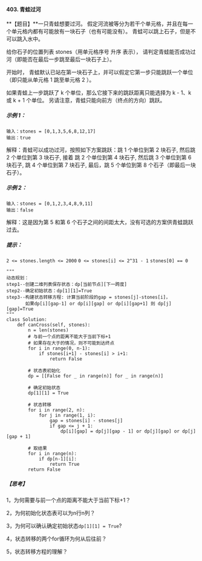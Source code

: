 #### 403. 青蛙过河

**【题目】**一只青蛙想要过河。 假定河流被等分为若干个单元格，并且在每一个单元格内都有可能放有一块石子（也有可能没有）。 青蛙可以跳上石子，但是不可以跳入水中。

给你石子的位置列表 stones（用单元格序号 升序 表示）， 请判定青蛙能否成功过河（即能否在最后一步跳至最后一块石子上）。

开始时， 青蛙默认已站在第一块石子上，并可以假定它第一步只能跳跃一个单位（即只能从单元格 1 跳至单元格 2 ）。

如果青蛙上一步跳跃了 k 个单位，那么它接下来的跳跃距离只能选择为 k - 1、k 或 k + 1 个单位。 另请注意，青蛙只能向前方（终点的方向）跳跃。

##### 示例 1：

```
输入：stones = [0,1,3,5,6,8,12,17]
输出：true
```


解释：青蛙可以成功过河，按照如下方案跳跃：跳 1 个单位到第 2 块石子, 然后跳 2 个单位到第 3 块石子, 接着 跳 2 个单位到第 4 块石子, 然后跳 3 个单位到第 6 块石子, 跳 4 个单位到第 7 块石子, 最后，跳 5 个单位到第 8 个石子（即最后一块石子）。

##### 示例 2：

```
输入：stones = [0,1,2,3,4,8,9,11]
输出：false
```


解释：这是因为第 5 和第 6 个石子之间的间距太大，没有可选的方案供青蛙跳跃过去。

##### 提示：

`2 <= stones.length <= 2000`
`0 <= stones[i] <= 2^31 - 1`
`stones[0] == 0`



```
"""
动态规划： 
step1--创建二维列表保存状态：dp[当前节点][下一跨度]
step2--确定初始状态：dp[1][1]=True
step3--构建状态转移方程: 计算当前阶段的gap = stones[j]-stones[i]， 
       如果dp[i][gap-1] or dp[i][gap] or dp[i][gap+1] 则 dp[j][gap]=True
"""
class Solution:
    def canCross(self, stones):
        n = len(stones)
        # 与前一个点的距离不能大于当前下标+1
        # 如果存在大于的情况，则不可能到达终点
        for i in range(0, n-1):
            if stones[i+1] - stones[i] > i+1:
                return False

        # 状态表初始化
        dp = [[False for _ in range(n)] for _ in range(n)]

        # 确定初始状态
        dp[1][1] = True

        # 状态转移
        for i in range(2, n):
            for j in range(1, i):
                gap = stones[i] - stones[j]
                if gap <= j + 1:
                    dp[i][gap] = dp[j][gap - 1] or dp[j][gap] or dp[j][gap + 1]

        # 取结果
        for i in range(n):
            if dp[n-1][i]:
                return True
        return False 

```

##### 【思考】

1，为何需要与前一个点的距离不能大于当前下标+1？

2，为何初始化状态表可以为n行n列？

3，为何可以确认确定初始状态`dp[1][1] = True`?

4，状态转移的两个for循环为何从后往前？

5，状态转移方程的理解？


